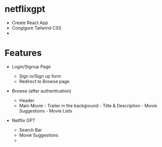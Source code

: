 # netflixgpt
- Create React App
- Congigure Tailwind CSS
- 

# Features
- Login/Signup Page
    - Sign in/Sign up form
    - Redirect to Browse page
- Browse (after authentication)
    - Header 
    - Main Movie
          - Trailer in the background
          - Title & Description
          - Movie Suggestions
                  - Movie Lists

- Netflix GPT
    - Search Bar
    - Movie Suggestions
    - 
    
